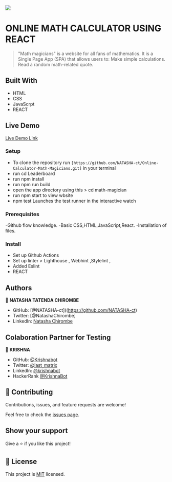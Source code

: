 ![](https://img.shields.io/badge/Microverse-blueviolet)

# ONLINE MATH CALCULATOR USING REACT

> "Math magicians" is a website for all fans of mathematics. It is a Single Page App (SPA) that allows users to: Make simple calculations. Read a random math-related quote.


## Built With

- HTML
- CSS
- JavaScrpt
- REACT

## Live Demo 
[Live Demo Link](https://phenomenal-rugelach-2147c0.netlify.app)

### Setup
- To clone the repository run `[https://github.com/NATASHA-ct/Online-Calculator-Math-Magicians.git]` in your terminal
- run cd Leaderboard
- run npm install
- run npm run build
- open the app directory using this >  cd math-magician
- run npm start to view wbsite
- npm test
Launches the test runner in the interactive watch

### Prerequisites
-Github flow knowledge.
-Basic CSS,HTML,JavaScript,React.
-Installation of files.

### Install
- Set up Github Actions
- Set up linter > Lighthouse , Webhint ,Stylelint ,
- Added Eslint
- REACT


## Authors

👤 **NATASHA TATENDA CHIROMBE**

- GitHub: [@NATASHA-ct]((https://github.com/NATASHA-ct)
- Twitter: [@NatashaChirombe]
- LinkedIn: [Natasha Chirombe](linkedin.com/in/natasha-chirombe-1531aa17b)

## Colaboration Partner for Testing

👤 **KRISHNA**

- GitHub: [@Krishnabot](https://github.com/Krishnabot)
- Twitter: [@last_matrix](https://twitter.com/last_matrix)
- LinkedIn: [@krishnabot](https://www.linkedin.com/in/krishnabot/)
- HackerRank [@KrishnaBot](https://www.hackerrank.com/KrishnaBot)


## 🤝 Contributing

Contributions, issues, and feature requests are welcome!

Feel free to check the [issues page](../../issues/).

## Show your support

Give a ⭐️ if you like this project!

## 📝 License

This project is [MIT](./MIT.md) licensed.
